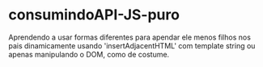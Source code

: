 # consumindoAPI-JS-puro
Aprendendo a usar formas diferentes para apendar ele menos filhos nos pais dinamicamente usando 'insertAdjacentHTML' com template string ou apenas manipulando o DOM, como de costume.
